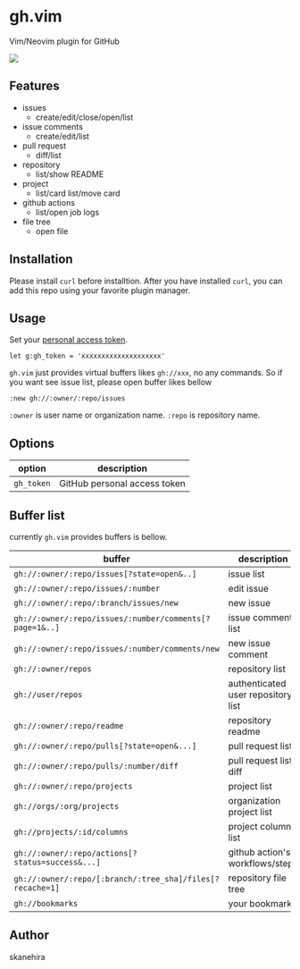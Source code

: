 # gh.vim
Vim/Neovim plugin for GitHub

![](https://i.gyazo.com/503dfe0eba487449f19d1c93e248902c.png)

## Features
- issues
  - create/edit/close/open/list
- issue comments
  - create/edit/list
- pull request
  - diff/list
- repository
  - list/show README
- project
  - list/card list/move card
- github actions
  - list/open job logs
- file tree
  - open file

## Installation
Please install `curl` before installtion.
After you have installed `curl`, you can add this repo using your favorite plugin manager.

## Usage
Set your [personal access token](https://github.com/settings/tokens).

```vim
let g:gh_token = 'xxxxxxxxxxxxxxxxxxxx'
```

`gh.vim` just provides virtual buffers likes `gh://xxx`, no any commands.
So if you want see issue list, please open buffer likes bellow

```
:new gh://:owner/:repo/issues
```

`:owner` is user name or organization name.
`:repo` is repository name.

## Options

| option     | description                  |
|------------|------------------------------|
| `gh_token` | GitHub personal access token |

## Buffer list
currently `gh.vim` provides buffers is bellow.

| buffer                                                    | description                        |
|-----------------------------------------------------------|------------------------------------|
| `gh://:owner/:repo/issues[?state=open&..]`                | issue list                         |
| `gh://:owner/:repo/issues/:number`                        | edit issue                         |
| `gh://:owner/:repo/:branch/issues/new`                    | new issue                          |
| `gh://:owner/:repo/issues/:number/comments[?page=1&..]`   | issue comment list                 |
| `gh://:owner/:repo/issues/:number/comments/new`           | new issue comment                  |
| `gh://:owner/repos`                                       | repository list                    |
| `gh://user/repos`                                         | authenticated user repository list |
| `gh://:owner/:repo/readme`                                | repository readme                  |
| `gh://:owner/:repo/pulls[?state=open&...]`                | pull request list                  |
| `gh://:owner/:repo/pulls/:number/diff`                    | pull request list diff             |
| `gh://:owner/:repo/projects`                              | project list                       |
| `gh://orgs/:org/projects`                                 | organization project list          |
| `gh://projects/:id/columns`                               | project column list                |
| `gh://:owner/:repo/actions[?status=success&...]`          | github action's workflows/steps    |
| `gh://:owner/:repo/[:branch/:tree_sha]/files[?recache=1]` | repository file tree               |
| `gh://bookmarks`                                          | your bookmarks                     |

## Author
skanehira
